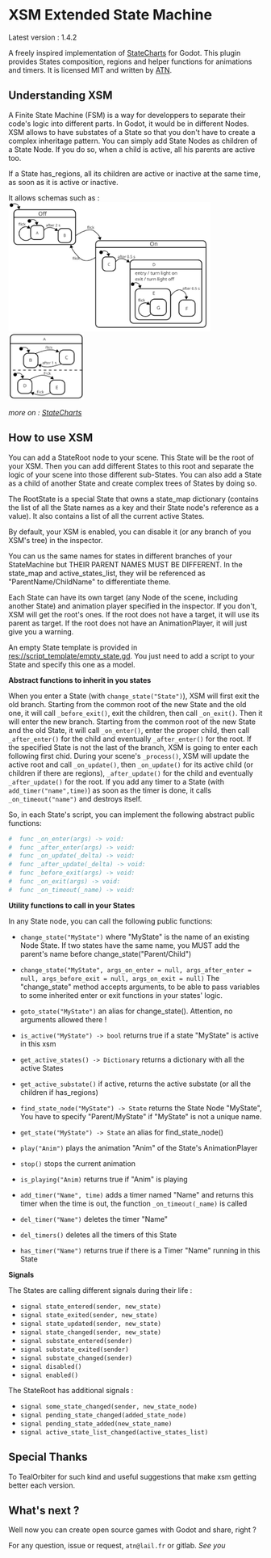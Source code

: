 XSM Extended State Machine
==========================

Latest version : 1.4.2

A freely inspired implementation of [StateCharts](https://statecharts.github.io/what-is-a-statechart.html) for Godot. This plugin provides States composition, regions and helper functions for animations and timers. It is licensed MIT and written by [ATN](https://gitlab.com/atnb).


Understanding XSM
-----------------

A Finite State Machine (FSM) is a way for developpers to separate their code's logic into different parts. In Godot, it would be in different Nodes. XSM allows to have substates of a State so that you don't have to create a complex inheritage pattern. You can simply add State Nodes as children of a State Node. If you do so, when a child is active, all his parents are active too.

If a State has_regions, all its children are active or inactive at the same time, as soon as it is active or inactive.

It allows schemas such as :
<img src="readme_files/stateschart_composition.svg" alt="statechart" width="400"/>
<img src="readme_files/stateschart_regions.svg" alt="statechart" width="150"/>

_more on : [StateCharts](https://statecharts.github.io/what-is-a-statechart.html)_


How to use XSM
---------------

You can add a StateRoot node to your scene. This State will be the root of your XSM. Then you can add different States to this root and separate the logic of your scene into those different sub-States. You can also add a State as a child of another State and create complex trees of States by doing so.

The RootState is a special State that owns a state_map dictionary (contains the list of all the State names as a key and their State node's reference as a value). It also contains a list of all the current active States.

By default, your XSM is enabled, you can disable it (or any branch of you XSM's tree) in the inspector.

You can us the same names for states in different branches of your StateMachine but THEIR PARENT NAMES MUST BE DIFFERENT. In the state_map and active_states_list, they wiil be referenced as "ParentName/ChildName" to differentiate theme.

Each State can have its own target (any Node of the scene, including another State) and animation player specified in the inspector. If you don't, XSM will get the root's ones. If the root does not have a target, it will use its parent as target. If the root does not have an AnimationPlayer, it will just give you a warning.

An empty State template is provided in [res://script_template/empty_state.gd](https://gitlab.com/atnb/xsm/-/blob/master/script_templates/empty_state.gd). You just need to add a script to your State and specify this one as a model.


**Abstract functions to inherit in you states**

When you enter a State (with `change_state("State")`), XSM will first exit the old branch. Starting from the common root of the new State and the old one, it will call `_before_exit()`, exit the children, then call `_on_exit()`.
Then it will enter the new branch. Starting from the common root of the new State and the old State, it will call `_on_enter()`, enter the proper child, then call `_after_enter()` for the child and eventually `_after_enter()` for the root. If the specified State is not the last of the branch, XSM is going to enter each following first chid.
During your scene's `_process()`, XSM will update the active root and call `_on_update()`, then `_on_update()` for its active child (or children if there are regions), `_after_update()` for the child and eventually `_after_update()` for the root.
If you add any timer to a State (with `add_timer("name",time)`) as soon as the timer is done, it calls `_on_timeout("name")` and destroys itself.

So, in each State's script, you can implement the following abstract public functions:
```python
#  func _on_enter(args) -> void:
#  func _after_enter(args) -> void:
#  func _on_update(_delta) -> void:
#  func _after_update(_delta) -> void:
#  func _before_exit(args) -> void:
#  func _on_exit(args) -> void:
#  func _on_timeout(_name) -> void:
```


**Utility functions to call in your States**

In any State node, you can call the following public functions:

* `change_state("MyState")`
   where "MyState" is the name of an existing Node State. If two states have the same name, you MUST add the parent's name before change_state("Parent/Child")

* `change_state("MyState", args_on_enter = null, args_after_enter = null, args_before_exit = null, args_on_exit = null)`
   The "change_state" method accepts arguments, to be able to pass variables to some inherited enter or exit functions in your states' logic.
   
* `goto_state("MyState")`
   an alias for change_state(). Attention, no arguments allowed there !
   
* `is_active("MyState") -> bool`
   returns true if a state "MyState" is active in this xsm
   
*  `get_active_states() -> Dictionary`
   returns a dictionary with all the active States

* `get_active_substate()`
   if active, returns the active substate (or all the children if has_regions)

* `find_state_node("MyState") -> State`
   returns the State Node "MyState", You have to specify "Parent/MyState" if "MyState" is not a unique name.

* `get_state("MyState") -> State`
   an alias for find_state_node()

* `play("Anim")`
   plays the animation "Anim" of the State's AnimationPlayer

* `stop()`
   stops the current animation

* `is_playing("Anim)`
   returns true if "Anim" is playing

* `add_timer("Name", time)`
   adds a timer named "Name" and returns this timer
   when the time is out, the function `_on_timeout(_name)` is called
   
* `del_timer("Name")`
   deletes the timer "Name"
   
* `del_timers()`
   deletes all the timers of this State
   
* `has_timer("Name")`
   returns true if there is a Timer "Name" running in this State


**Signals**

The States are calling different signals during their life :

* `signal state_entered(sender, new_state)`
* `signal state_exited(sender, new_state)`
* `signal state_updated(sender, new_state)`
* `signal state_changed(sender, new_state)`
* `signal substate_entered(sender)`
* `signal substate_exited(sender)`
* `signal substate_changed(sender)`
* `signal disabled()`
* `signal enabled()`

The StateRoot has additional signals :

* `signal some_state_changed(sender, new_state_node)`
* `signal pending_state_changed(added_state_node)`
* `signal pending_state_added(new_state_name)`
* `signal active_state_list_changed(active_states_list)`

Special Thanks
-----------------

To TealOrbiter for such kind and useful suggestions that make xsm getting better each version.


What's next ?
-----------------

Well now you can create open source games with Godot and share, right ?

For any question, issue or request, `atn@lail.fr` or gitlab.
_See you_
